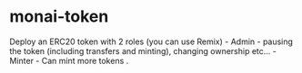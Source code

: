 # monai-token
Deploy an ERC20 token with 2 roles (you can use Remix) - Admin - pausing the token (including transfers and minting), changing ownership etc... - Minter - Can mint more tokens .
